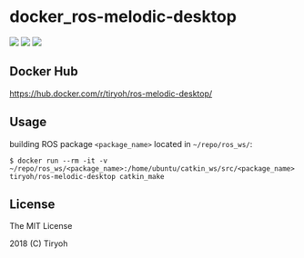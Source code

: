 # docker_ros-melodic-desktop

![](https://img.shields.io/docker/automated/tiryoh/ros-melodic-desktop.svg)
![](https://img.shields.io/docker/build/tiryoh/ros-melodic-desktop.svg)
![](https://img.shields.io/docker/pulls/tiryoh/ros-melodic-desktop.svg)

## Docker Hub

https://hub.docker.com/r/tiryoh/ros-melodic-desktop/

## Usage

building ROS package `<package_name>` located in `~/repo/ros_ws/`:

```
$ docker run --rm -it -v ~/repo/ros_ws/<package_name>:/home/ubuntu/catkin_ws/src/<package_name> tiryoh/ros-melodic-desktop catkin_make
```

## License

The MIT License

2018 (C) Tiryoh

